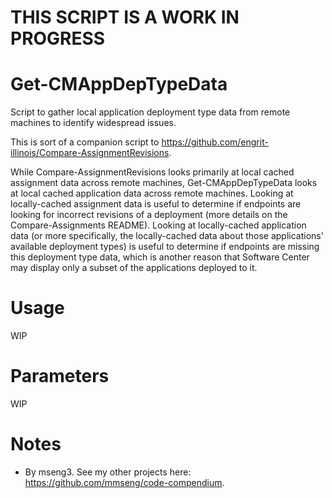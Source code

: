 # THIS SCRIPT IS A WORK IN PROGRESS

# Get-CMAppDepTypeData
Script to gather local application deployment type data from remote machines to identify widespread issues.  

This is sort of a companion script to https://github.com/engrit-illinois/Compare-AssignmentRevisions.  

While Compare-AssignmentRevisions looks primarily at local cached assignment data across remote machines, Get-CMAppDepTypeData looks at local cached application data across remote machines. Looking at locally-cached assignment data is useful to determine if endpoints are looking for incorrect revisions of a deployment (more details on the Compare-Assignments README). Looking at locally-cached application data (or more specifically, the locally-cached data about those applications' available deployment types) is useful to determine if endpoints are missing this deployment type data, which is another reason that Software Center may display only a subset of the applications deployed to it.  

# Usage
WIP

# Parameters
WIP

# Notes
- By mseng3. See my other projects here: https://github.com/mmseng/code-compendium.